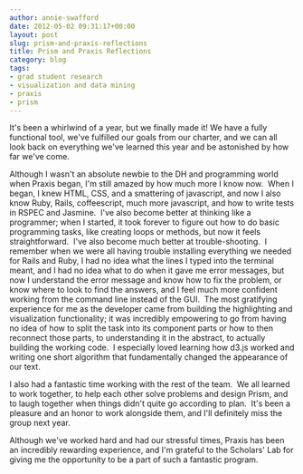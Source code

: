 ```yaml
---
author: annie-swafford
date: 2012-05-02 09:31:17+00:00
layout: post
slug: prism-and-praxis-reflections
title: Prism and Praxis Reflections
category: blog
tags:
- grad student research
- visualization and data mining
- praxis
- prism
---
```


It's been a whirlwind of a year, but we finally made it! We have a fully functional tool, we've fulfilled our goals from our charter, and we can all look back on everything we've learned this year and be astonished by how far we've come.

Although I wasn't an absolute newbie to the DH and programming world when Praxis began, I'm still amazed by how much more I know now.  When I began, I knew HTML, CSS, and a smattering of javascript, and now I also know Ruby, Rails, coffeescript, much more javascript, and how to write tests in RSPEC and Jasmine.  I've also become better at thinking like a programmer; when I started, it took forever to figure out how to do basic programming tasks, like creating loops or methods, but now it feels straightforward.  I've also become much better at trouble-shooting.  I remember when we were all having trouble installing everything we needed for Rails and Ruby, I had no idea what the lines I typed into the terminal meant, and I had no idea what to do when it gave me error messages, but now I understand the error message and know how to fix the problem, or know where to look to find the answers, and I feel much more confident working from the command line instead of the GUI.  The most gratifying experience for me as the developer came from building the highlighting and visualization functionality; it was incredibly empowering to go from having no idea of how to split the task into its component parts or how to then reconnect those parts, to understanding it in the abstract, to actually building the working code.  I especially loved learning how d3.js worked and writing one short algorithm that fundamentally changed the appearance of our text.

I also had a fantastic time working with the rest of the team.  We all learned to work together, to help each other solve problems and design Prism, and to laugh together when things didn't quite go according to plan.  It's been a pleasure and an honor to work alongside them, and I'll definitely miss the group next year.

Although we've worked hard and had our stressful times, Praxis has been an incredibly rewarding experience, and I'm grateful to the Scholars' Lab for giving me the opportunity to be a part of such a fantastic program.
